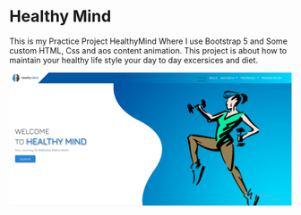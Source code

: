 # Healthy Mind
This is my Practice Project HealthyMind Where I use Bootstrap 5 and Some custom HTML, Css and aos content animation.
This project is about how to maintain your healthy life style your day to day excersices and diet.


![Landing Page](ScreenShots\landing-page.png)